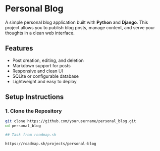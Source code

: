 # Personal Blog

A simple personal blog application built with **Python** and **Django**. This project allows you to publish blog posts, manage content, and serve your thoughts in a clean web interface.

## Features

- Post creation, editing, and deletion
- Markdown support for posts
- Responsive and clean UI
- SQLite or configurable database
- Lightweight and easy to deploy

## Setup Instructions

### 1. Clone the Repository

```bash
git clone https://github.com/yourusername/personal_blog.git
cd personal_blog

## Task from roadmap.sh

https://roadmap.sh/projects/personal-blog